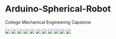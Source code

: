 # Arduino-Spherical-Robot
College Mechanical Engineering Capstone



![](Images/Robot2.png)
![](Images/Robot3.png)
![](Images/Robot4.png)
![](Images/Robot5.png)
![](Images/Robot6.png)
![](Images/Robot7.png)
![](Images/Robot8.png)
![](Images/Robot9.png)
![](Images/Robot10.png)
![](Images/Robot11.png)
![](Images/Robot12.png)

